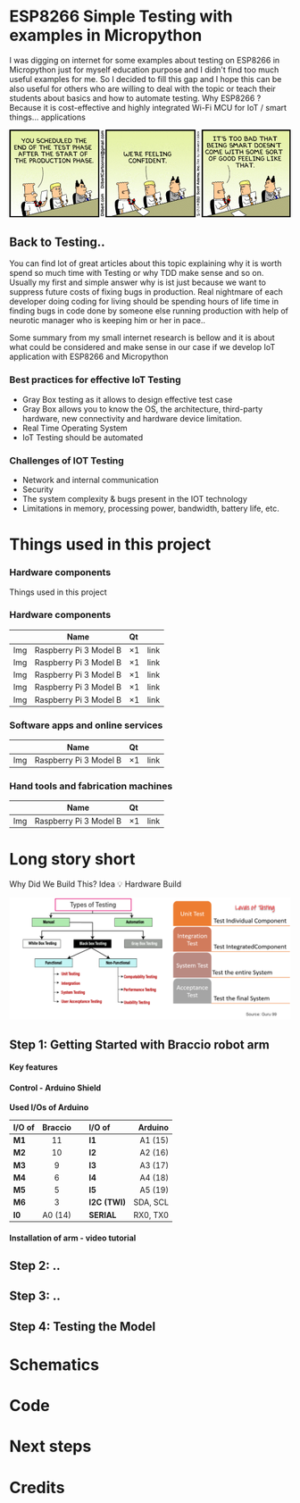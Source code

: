 # **ESP8266 Simple Testing with examples in Micropython**

I was digging on internet for some examples about testing on ESP8266 in Micropython just for myself education purpose and I didn't find too much useful examples for me. So I decided to fill this gap and I hope this can be  also useful for others who are willing to deal with the topic or teach their students about basics and how to automate testing. Why ESP8266 ? Because it is cost-effective and highly integrated Wi-Fi MCU for IoT / smart things... applications


![Testing Phase](/img/introtesting.png)

## **Back to Testing..**

You can find lot of great articles about this topic explaining why it is worth spend so much time with Testing or why TDD make sense and so on. Usually my first and simple answer why is ist just because we want to suppress future costs of fixing bugs in production. Real nightmare of each developer doing coding for living should be spending hours of life time in finding bugs in code done by someone else running production with help of neurotic manager who is keeping him or her in pace..  
 
Some summary from my small internet research is bellow and it is about what could be considered and make sense in our case if we develop IoT application with ESP8266 and Micropython

### **Best practices for effective IoT Testing**

- Gray Box testing as it allows to design effective test case
- Gray Box allows you to know the OS, the architecture, third-party hardware, new connectivity and hardware device limitation.
- Real Time Operating System
- IoT Testing should be automated


### **Challenges of IOT Testing**
- Network and internal communication
- Security
- The system complexity & bugs present in the IOT technology
- Limitations in memory, processing power, bandwidth, battery life, etc.


# Things used in this project

### **Hardware components**

 Things used in this project

### **Hardware components**

||Name|Qt||
| :---|:------------------------:|:---| ----:|
| Img | Raspberry Pi 3 Model B	 | ×1 | link |
| Img | Raspberry Pi 3 Model B	 | ×1 | link |
| Img | Raspberry Pi 3 Model B	 | ×1 | link |
| Img | Raspberry Pi 3 Model B	 | ×1 | link |
| Img | Raspberry Pi 3 Model B	 | ×1 | link |

### **Software apps and online services**
||Name|Qt||
| :---|:------------------------:|:---| ----:|
| Img | Raspberry Pi 3 Model B	 | ×1 | link |

### **Hand tools and fabrication machines**
||Name|Qt||
| :---|:------------------------:|:---| ----:|
| Img | Raspberry Pi 3 Model B	 | ×1 | link |



# Long story short

Why Did We Build This?
Idea 💡
Hardware Build


![Types of Testing ](/img/typestesting.png)



## **Step 1: Getting Started with Braccio robot arm**



#### Key features



#### Control - Arduino Shield




**Used I/Os of Arduino**

|I/O of  | Braccio  | | I/O of | Arduino|
| :------|:--:|:--:| :------| -----:|
| **M1** | 11 |   | **I1** | A1 (15) |
| **M2** | 10 |   | **I2** | A2 (16) |
| **M3** | 9 |   | **I3** | A3 (17) |
| **M4** | 6 |   | **I4** | A4 (18) |
| **M5** | 5 |   | **I5** | A5 (19) |
| **M6** | 3 |   | **I2C (TWI)** | SDA, SCL |
| **I0** | A0 (14) |   | **SERIAL** | RX0, TX0 |


#### Installation of arm - video tutorial


## **Step 2: ..**
## **Step 3: ..**
## **Step 4: Testing the Model**

# Schematics

# Code

# Next steps

# Credits